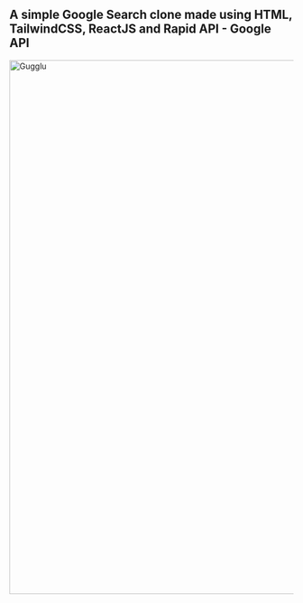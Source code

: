 <h2>
A simple Google Search clone made using HTML, TailwindCSS, ReactJS and Rapid API - Google API
</h2>
<img width="945" alt="Gugglu" src="https://user-images.githubusercontent.com/120587771/215552683-dd0e017c-42b3-4671-86bf-8213636b5323.png">
